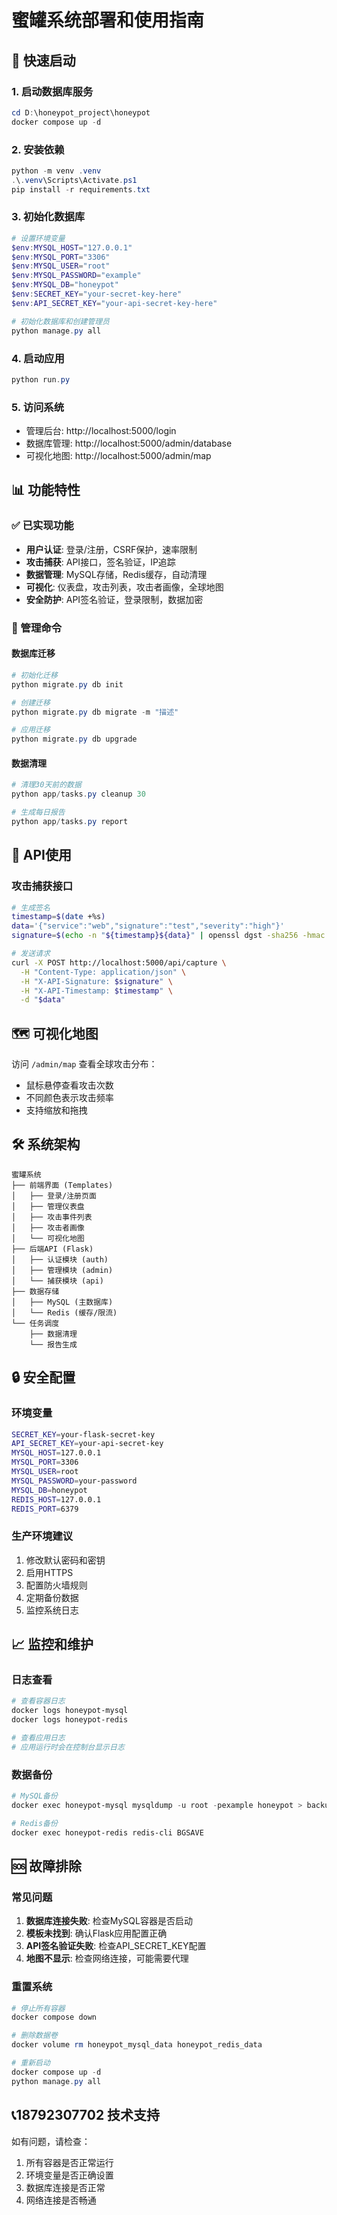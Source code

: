 # 蜜罐系统部署和使用指南

## 🚀 快速启动

### 1. 启动数据库服务
```powershell
cd D:\honeypot_project\honeypot
docker compose up -d
```

### 2. 安装依赖
```powershell
python -m venv .venv
.\.venv\Scripts\Activate.ps1
pip install -r requirements.txt
```

### 3. 初始化数据库
```powershell
# 设置环境变量
$env:MYSQL_HOST="127.0.0.1"
$env:MYSQL_PORT="3306"
$env:MYSQL_USER="root"
$env:MYSQL_PASSWORD="example"
$env:MYSQL_DB="honeypot"
$env:SECRET_KEY="your-secret-key-here"
$env:API_SECRET_KEY="your-api-secret-key-here"

# 初始化数据库和创建管理员
python manage.py all
```

### 4. 启动应用
```powershell
python run.py
```

### 5. 访问系统
- 管理后台: http://localhost:5000/login
- 数据库管理: http://localhost:5000/admin/database
- 可视化地图: http://localhost:5000/admin/map

## 📊 功能特性

### ✅ 已实现功能
- **用户认证**: 登录/注册，CSRF保护，速率限制
- **攻击捕获**: API接口，签名验证，IP追踪
- **数据管理**: MySQL存储，Redis缓存，自动清理
- **可视化**: 仪表盘，攻击列表，攻击者画像，全球地图
- **安全防护**: API签名验证，登录限制，数据加密

### 🔧 管理命令

#### 数据库迁移
```powershell
# 初始化迁移
python migrate.py db init

# 创建迁移
python migrate.py db migrate -m "描述"

# 应用迁移
python migrate.py db upgrade
```

#### 数据清理
```powershell
# 清理30天前的数据
python app/tasks.py cleanup 30

# 生成每日报告
python app/tasks.py report
```

## 🔐 API使用

### 攻击捕获接口
```bash
# 生成签名
timestamp=$(date +%s)
data='{"service":"web","signature":"test","severity":"high"}'
signature=$(echo -n "${timestamp}${data}" | openssl dgst -sha256 -hmac "your-api-secret-key" -binary | base64)

# 发送请求
curl -X POST http://localhost:5000/api/capture \
  -H "Content-Type: application/json" \
  -H "X-API-Signature: $signature" \
  -H "X-API-Timestamp: $timestamp" \
  -d "$data"
```

## 🗺️ 可视化地图

访问 `/admin/map` 查看全球攻击分布：
- 鼠标悬停查看攻击次数
- 不同颜色表示攻击频率
- 支持缩放和拖拽

## 🛠️ 系统架构

```
蜜罐系统
├── 前端界面 (Templates)
│   ├── 登录/注册页面
│   ├── 管理仪表盘
│   ├── 攻击事件列表
│   ├── 攻击者画像
│   └── 可视化地图
├── 后端API (Flask)
│   ├── 认证模块 (auth)
│   ├── 管理模块 (admin)
│   └── 捕获模块 (api)
├── 数据存储
│   ├── MySQL (主数据库)
│   └── Redis (缓存/限流)
└── 任务调度
    ├── 数据清理
    └── 报告生成
```

## 🔒 安全配置

### 环境变量
```bash
SECRET_KEY=your-flask-secret-key
API_SECRET_KEY=your-api-secret-key
MYSQL_HOST=127.0.0.1
MYSQL_PORT=3306
MYSQL_USER=root
MYSQL_PASSWORD=your-password
MYSQL_DB=honeypot
REDIS_HOST=127.0.0.1
REDIS_PORT=6379
```

### 生产环境建议
1. 修改默认密码和密钥
2. 启用HTTPS
3. 配置防火墙规则
4. 定期备份数据
5. 监控系统日志

## 📈 监控和维护

### 日志查看
```powershell
# 查看容器日志
docker logs honeypot-mysql
docker logs honeypot-redis

# 查看应用日志
# 应用运行时会在控制台显示日志
```

### 数据备份
```powershell
# MySQL备份
docker exec honeypot-mysql mysqldump -u root -pexample honeypot > backup.sql

# Redis备份
docker exec honeypot-redis redis-cli BGSAVE
```

## 🆘 故障排除

### 常见问题
1. **数据库连接失败**: 检查MySQL容器是否启动
2. **模板未找到**: 确认Flask应用配置正确
3. **API签名验证失败**: 检查API_SECRET_KEY配置
4. **地图不显示**: 检查网络连接，可能需要代理

### 重置系统
```powershell
# 停止所有容器
docker compose down

# 删除数据卷
docker volume rm honeypot_mysql_data honeypot_redis_data

# 重新启动
docker compose up -d
python manage.py all
```

## 📞18792307702 技术支持

如有问题，请检查：
1. 所有容器是否正常运行
2. 环境变量是否正确设置
3. 数据库连接是否正常
4. 网络连接是否畅通

